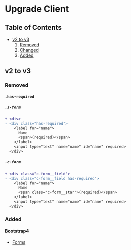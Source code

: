 # Upgrade Client

## Table of Contents

- [v2 to v3](#core-cms-v2-to-v3)
    1. [Removed](#removed)
    2. [Changed](#changed)
    3. [Added](#added)

## v2 to v3

### Removed

#### `.has-required`

##### `.s-form`

```diff
+ <div>
- <div class="has-required">
    <label for="name">
      Name
      <span>(required)</span>
    </label>
    <input type="text" name="name" id="name" required>
  </div>
```

##### `.c-form`

```diff
+ <div class="c-form__field">
- <div class="c-form__field has-required">
    <label for="name">
      Name
      <span class="c-form__star">(required)</span>
    </label>
    <input type="text" name="name" id="name" required>
  </div>
```

### Added

#### Bootstrap4

- [Forms](https://getbootstrap.com/docs/4.6/components/forms/)
